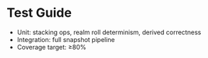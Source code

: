 # Test Guide
- Unit: stacking ops, realm roll determinism, derived correctness
- Integration: full snapshot pipeline
- Coverage target: ≥80%
